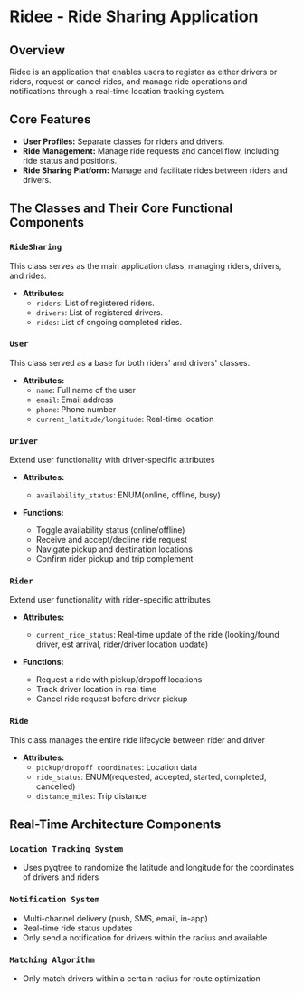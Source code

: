 # Ridee - Ride Sharing Application

## Overview

Ridee is an application that enables users to register as either drivers or riders, request or cancel rides, and manage ride operations and notifications through a real-time location tracking system. 

## Core Features

- **User Profiles:** Separate classes for riders and drivers.
- **Ride Management:** Manage ride requests and cancel flow, including ride status and positions.
- **Ride Sharing Platform:** Manage and facilitate rides between riders and drivers.

## The Classes and Their Core Functional Components

### `RideSharing`
This class serves as the main application class, managing riders, drivers, and rides.

- **Attributes:**
  - `riders`: List of registered riders.
  - `drivers`: List of registered drivers.
  - `rides`: List of ongoing completed rides.

### `User`
This class served as a base for both riders' and drivers' classes.

- **Attributes:**
  - `name`: Full name of the user
  - `email`: Email address
  - `phone`: Phone number
  - `current_latitude/longitude`: Real-time location
 
### `Driver`
Extend user functionality with driver-specific attributes

- **Attributes:**
  - `availability_status`: ENUM(online, offline, busy)

- **Functions:**
  - Toggle availability status (online/offline)
  - Receive and accept/decline ride request
  - Navigate pickup and destination locations
  - Confirm rider pickup and trip complement


### `Rider`
Extend user functionality with rider-specific attributes

- **Attributes:**
  - `current_ride_status`: Real-time update of the ride (looking/found driver, est arrival, rider/driver location update)

- **Functions:**
  - Request a ride with pickup/dropoff locations
  - Track driver location in real time
  - Cancel ride request before driver pickup 
 
### `Ride`
This class manages the entire ride lifecycle between rider and driver

- **Attributes:**
  - `pickup/dropoff coordinates`: Location data
  - `ride_status`: ENUM(requested, accepted, started, completed, cancelled)
  - `distance_miles`: Trip distance

## Real-Time Architecture Components

### `Location Tracking System`
- Uses pyqtree to randomize the latitude and longitude for the coordinates of drivers and riders

### `Notification System`
- Multi-channel delivery (push, SMS, email, in-app)
- Real-time ride status updates
- Only send a notification for drivers within the radius and available

### `Matching Algorithm`
- Only match drivers within a certain radius for route optimization
